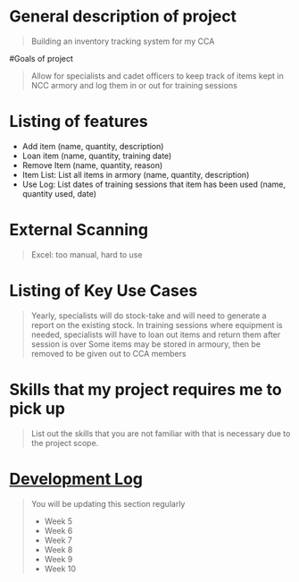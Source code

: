 # General description of project
> Building an inventory tracking system for my CCA

#Goals of project
> Allow for specialists and cadet officers to keep track of items kept in NCC armory and log them in or out for training sessions

# Listing of features
- Add item (name, quantity, description)
- Loan item (name, quantity, training date)
- Remove Item (name, quantity, reason)
- Item List: List all items in armory (name, quantity, description)
- Use Log: List dates of training sessions that item has been used (name, quantity used, date) 

# External Scanning
> Excel: too manual, hard to use

# Listing of Key Use Cases
> Yearly, specialists will do stock-take and will need to generate a report on the existing stock.
> In training sessions where equipment is needed, specialists will have to loan out items and return them after session is over
> Some items may be stored in  armoury, then be removed to be given out to CCA members

# Skills that my project requires me to pick up
> List out the skills that you are not familiar with that is necessary due to the project scope.

# [Development Log](/devlog.md)
> You will be updating this section regularly
> - Week 5
> - Week 6
> - Week 7
> - Week 8
> - Week 9
> - Week 10
